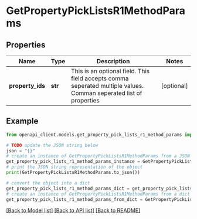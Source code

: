 # GetPropertyPickListsR1MethodParams


## Properties

Name | Type | Description | Notes
------------ | ------------- | ------------- | -------------
**property_ids** | **str** | This is an optional field. This field accepts comma seperated multiple values. Comman seperated list of properties | [optional] 

## Example

```python
from openapi_client.models.get_property_pick_lists_r1_method_params import GetPropertyPickListsR1MethodParams

# TODO update the JSON string below
json = "{}"
# create an instance of GetPropertyPickListsR1MethodParams from a JSON string
get_property_pick_lists_r1_method_params_instance = GetPropertyPickListsR1MethodParams.from_json(json)
# print the JSON string representation of the object
print(GetPropertyPickListsR1MethodParams.to_json())

# convert the object into a dict
get_property_pick_lists_r1_method_params_dict = get_property_pick_lists_r1_method_params_instance.to_dict()
# create an instance of GetPropertyPickListsR1MethodParams from a dict
get_property_pick_lists_r1_method_params_from_dict = GetPropertyPickListsR1MethodParams.from_dict(get_property_pick_lists_r1_method_params_dict)
```
[[Back to Model list]](../README.md#documentation-for-models) [[Back to API list]](../README.md#documentation-for-api-endpoints) [[Back to README]](../README.md)


